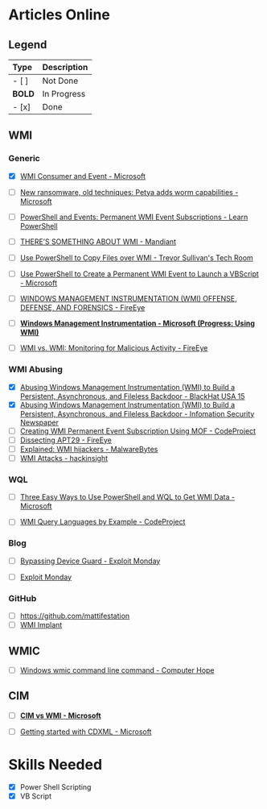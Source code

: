 # Articles Online
## Legend
| Type 	   | Description |
| :------- | :---------- |
| - [ ]	   | Not Done    |
| **BOLD** | In Progress |
| - [x]    | Done		 |

## WMI
### Generic
- [x] [WMI Consumer and Event - Microsoft](https://msdn.microsoft.com/en-us/library/aa389751(v=vs.85).aspx)
- [ ] [New ransomware, old techniques: Petya adds worm capabilities - Microsoft](https://blogs.technet.microsoft.com/mmpc/2017/06/27/new-ransomware-old-techniques-petya-adds-worm-capabilities/)
- [ ] [PowerShell and Events: Permanent WMI Event Subscriptions - Learn PowerShell](https://learn-powershell.net/2013/08/14/powershell-and-events-permanent-wmi-event-subscriptions/)
- [ ] [THERE’S SOMETHING ABOUT WMI - Mandiant](https://www.sans.org/summit-archives/file/summit-archive-1492187258.pdf)
- [ ] [Use PowerShell to Copy Files over WMI - Trevor Sullivan's Tech Room](https://trevorsullivan.net/2016/10/20/use-powershell-copy-files-wmi/)
- [ ] [Use PowerShell to Create a Permanent WMI Event to Launch a VBScript - Microsoft](https://blogs.technet.microsoft.com/heyscriptingguy/2012/07/20/use-powershell-to-create-a-permanent-wmi-event-to-launch-a-vbscript/)
- [ ] [WINDOWS MANAGEMENT INSTRUMENTATION (WMI) OFFENSE, DEFENSE, AND FORENSICS - FireEye](https://www.fireeye.com/content/dam/fireeye-www/global/en/current-threats/pdfs/wp-windows-management-instrumentation.pdf)
- [ ] [**Windows Management Instrumentation - Microsoft (Progress: Using WMI)**](https://msdn.microsoft.com/en-us/library/aa394582(v=vs.85).aspx)
- [ ] [WMI vs. WMI: Monitoring for Malicious Activity - FireEye](https://www.fireeye.com/blog/threat-research/2016/08/wmi_vs_wmi_monitor.html)


### WMI Abusing
- [x] [Abusing Windows Management Instrumentation (WMI) to Build a Persistent, Asynchronous, and Fileless Backdoor - BlackHat USA 15](https://www.blackhat.com/docs/us-15/materials/us-15-Graeber-Abusing-Windows-Management-Instrumentation-WMI-To-Build-A-Persistent%20Asynchronous-And-Fileless-Backdoor.pdf)
- [x] [Abusing Windows Management Instrumentation (WMI) to Build a Persistent, Asynchronous, and Fileless Backdoor - Infomation Security Newspaper](http://www.securitynewspaper.com/2015/10/10/abusing-windows-management-instrumentation-wmi-to-build-a-persistent-asynchronous-and-fileless-backdoor/)
- [ ] [Creating WMI Permanent Event Subscription Using MOF - CodeProject](https://www.codeproject.com/Articles/28226/Creating-WMI-Permanent-Event-Subscriptions-Using-M)
- [ ] [Dissecting APT29 - FireEye](https://www.fireeye.com/blog/threat-research/2017/03/dissecting_one_ofap.html)
- [ ] [Explained: WMI hijackers - MalwareBytes](https://blog.malwarebytes.com/cybercrime/2016/10/explained-wmi-hijackers/)
- [ ] [WMI Attacks - hackinsight](http://www.hackinsight.org/news,469.html)

### WQL
- [ ] [Three Easy Ways to Use PowerShell and WQL to Get WMI Data - Microsoft](https://blogs.technet.microsoft.com/heyscriptingguy/2012/07/10/three-easy-ways-to-use-powershell-and-wql-to-get-wmi-data/)
- [ ] [WMI Query Languages by Example - CodeProject](https://www.codeproject.com/Articles/46390/WMI-Query-Language-by-Example)


### Blog
- [ ] [Bypassing Device Guard - Exploit Monday](http://www.exploit-monday.com/2017/07/bypassing-device-guard-with-dotnet-methods.html?m=1)
- [ ] [Exploit Monday](http://www.exploit-monday.com/?m=1)


### GitHub
- [ ] https://github.com/mattifestation
- [ ] [WMI Implant](https://github.com/ChrisTruncer/WMImplant)

## WMIC
- [ ] [Windows wmic command line command - Computer Hope](https://www.computerhope.com/wmic.htm)

## CIM
- [ ] [**CIM vs WMI - Microsoft**](https://blogs.technet.microsoft.com/heyscriptingguy/2016/02/08/should-i-use-cim-or-wmi-with-windows-powershell/)
- [ ] [Getting started with CDXML - Microsoft](https://msdn.microsoft.com/en-us/library/jj542525(v=vs.85).aspx)



# Skills Needed
- [x] Power Shell Scripting
- [x] VB Script